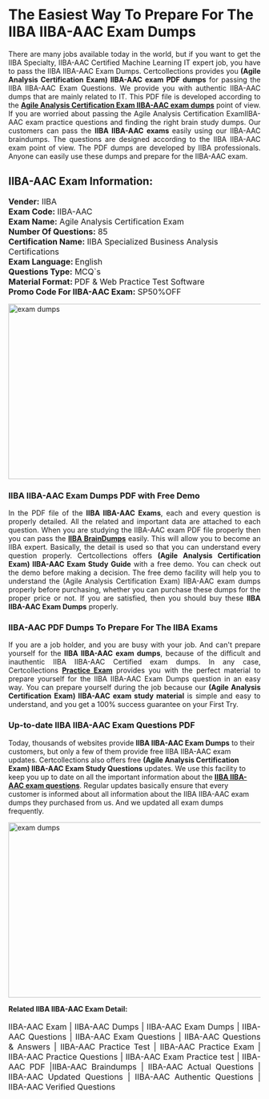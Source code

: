 <h1>The Easiest Way To Prepare For The IIBA IIBA-AAC Exam Dumps</h1> <p style="text-align:justify">There are many jobs available today in the world, but if you want to get the IIBA Specialty, IIBA-AAC Certified Machine Learning IT expert job, you have to pass the IIBA IIBA-AAC Exam Dumps. Certcollections provides you <strong>(Agile Analysis Certification Exam) IIBA-AAC exam PDF dumps</strong> for passing the IIBA IIBA-AAC Exam Questions. We provide you with authentic IIBA-AAC dumps that are mainly related to IT. This PDF file is developed according to the <a href="https://www.certsofficial.com/iiba/iiba-aac-questions"><strong>Agile Analysis Certification Exam IIBA-AAC exam dumps</strong></a> point of view. If you are worried about passing the Agile Analysis Certification ExamIIBA-AAC exam practice questions and finding the right brain study dumps. Our customers can pass the <strong>IIBA IIBA-AAC exams </strong>easily using our IIBA-AAC braindumps. The questions are designed according to the IIBA IIBA-AAC exam point of view. The PDF dumps are developed by IIBA professionals. Anyone can easily use these dumps and prepare for the IIBA-AAC exam.</p> <h2><strong>IIBA-AAC Exam Information:</strong></h2> <p><span style="font-size:16px"><strong>Vender:</strong> IIBA<br /> <strong>Exam Code:</strong> IIBA-AAC<br /> <strong>Exam Name:</strong> Agile Analysis Certification Exam<br /> <strong>Number Of Questions:</strong> 85<br /> <strong>Certification Name:</strong> IIBA Specialized Business Analysis Certifications<br /> <strong>Exam Language: </strong>English<br /> <strong>Questions Type:</strong> MCQ`s<br /> <strong>Material Format: </strong>PDF & Web Practice Test Software<br /> <strong>Promo Code For IIBA-AAC Exam:</strong> SP50%OFF</span></p> <p><a href="https://www.certsofficial.com/iiba/iiba-aac-questions" rel="no-follow"><img alt="exam dumps" src="https://www.certcollections.com/uploads/content/certsofficial.jpg" style="height:350px; width:750px" /></a></p> <h3><strong>IIBA IIBA-AAC Exam Dumps PDF with Free Demo</strong></h3> <p style="text-align:justify">In the PDF file of the <strong>IIBA IIBA-AAC Exams</strong>, each and every question is properly detailed. All the related and important data are attached to each question. When you are studying the IIBA-AAC exam PDF file properly then you can pass the <a href="https://www.certsofficial.com/iiba-dumps"><strong>IIBA BrainDumps</strong></a> easily. This will allow you to become an IIBA expert. Basically, the detail is used so that you can understand every question properly. Certcollections offers <strong>(Agile Analysis Certification Exam) IIBA-AAC Exam Study Guide</strong> with a free demo. You can check out the demo before making a decision. The free demo facility will help you to understand the (Agile Analysis Certification Exam) IIBA-AAC exam dumps properly before purchasing, whether you can purchase these dumps for the proper price or not. If you are satisfied, then you should buy these <strong>IIBA IIBA-AAC Exam Dumps</strong> properly.</p> <h3><strong>IIBA-AAC PDF Dumps To Prepare For The IIBA Exams</strong></h3> <p style="text-align:justify">If you are a job holder, and you are busy with your job. And can't prepare yourself for the <strong>IIBA IIBA-AAC exam dumps</strong>, because of the difficult and inauthentic IIBA IIBA-AAC Certified exam dumps. In any case, Certcollections <strong><a href="https://www.certsofficial.com/">Practice Exam</a></strong> provides you with the perfect material to prepare yourself for the IIBA IIBA-AAC Exam Dumps question in an easy way. You can prepare yourself during the job because our <strong>(Agile Analysis Certification Exam) IIBA-AAC exam study material</strong> is simple and easy to understand, and you get a 100% success guarantee on your First Try.</p> <h3><strong>Up-to-date IIBA IIBA-AAC Exam Questions PDF</strong></h3> <p>Today, thousands of websites provide <strong>IIBA IIBA-AAC Exam Dumps</strong> to their customers, but only a few of them provide free IIBA IIBA-AAC exam updates. Certcollections also offers free <strong>(Agile Analysis Certification Exam) IIBA-AAC Exam Study Questions</strong> updates. We use this facility to keep you up to date on all the important information about the <a href="https://www.certsofficial.com/iiba/iiba-aac-questions"><strong>IIBA IIBA-AAC exam questions</strong></a>. Regular updates basically ensure that every customer is informed about all information about the IIBA IIBA-AAC exam dumps they purchased from us. And we updated all exam dumps frequently.</p> <p><a href="https://www.certsofficial.com/iiba/iiba-aac-questions"><img alt="exam dumps " src="https://www.certcollections.com/uploads/content/certsofficial2.jpg" style="height:350px; width:750px" /></a></p> <p style="text-align:justify"><span style="font-size:14px"><strong>Related IIBA IIBA-AAC Exam Detail:</strong></span><br /> <br /> <span style="font-size:16px">IIBA-AAC Exam | IIBA-AAC Dumps | IIBA-AAC Exam Dumps | IIBA-AAC Questions | IIBA-AAC Exam Questions | IIBA-AAC Questions & Answers | IIBA-AAC Practice Test | IIBA-AAC Practice Exam | IIBA-AAC Practice Questions | IIBA-AAC Exam Practice test | IIBA-AAC PDF |IIBA-AAC Braindumps | IIBA-AAC Actual Questions | IIBA-AAC Updated Questions | IIBA-AAC Authentic Questions | IIBA-AAC Verified Questions</span></p>
